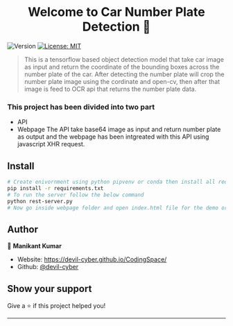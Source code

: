 <h1 align="center">Welcome to Car Number Plate Detection 👋</h1>
<p>
  <img alt="Version" src="https://img.shields.io/badge/version-1.0.0-blue.svg?cacheSeconds=2592000" />
  <a href="#" target="_blank">
    <img alt="License: MIT" src="https://img.shields.io/badge/License-MIT-yellow.svg" />
  </a>
</p>

> This is a tensorflow based object detection model that take car image as input and return the coordinate of the bounding boxes across the number plate of the car. After detecting the number plate will crop the number plate image using the cordinate and open-cv, then after that image is feed to OCR api that returns the number plate data.

### This project has been divided into two part
- API
- Webpage
The API take base64 image as input and return number plate as output and the webpage has been intgreated with this API using javascript XHR request.
## Install

```sh
# Create enivornment using python pipvenv or conda then install all required file
pip install -r requirements.txt
# To run the server follow the below command
python rest-server.py
# Now go inside webpage folder and open index.html file for the demo or you can used postman
```

## Author

👤 **Manikant Kumar**

* Website: https://devil-cyber.github.io/CodingSpace/
* Github: [@devil-cyber](https://github.com/devil-cyber)

## Show your support

Give a ⭐️ if this project helped you!

***
 
